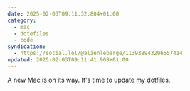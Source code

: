 ```yaml
---
date: 2025-02-03T09:11:32.804+01:00
category:
  - mac
  - dotefiles
  - code
syndication:
  - https://social.lol/@alienlebarge/113938943296557414
updated: 2025-02-03T09:11:41.968+01:00
---
```


A new Mac is on its way. It's time to update [my dotfiles](https://github.com/alienlebarge/dotfiles).
